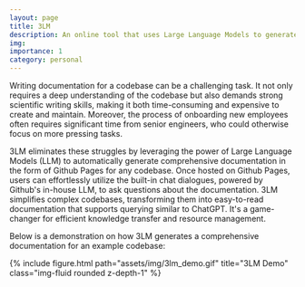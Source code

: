 ```yaml
---
layout: page
title: 3LM
description: An online tool that uses Large Language Models to generate a comprehensive documentation for any codebases.
img: 
importance: 1
category: personal
---
```


Writing documentation for a codebase can be a challenging task. It not only requires a deep understanding of the codebase but also demands strong scientific writing skills, making it both time-consuming and expensive to create and maintain. Moreover, the process of onboarding new employees often requires significant time from senior engineers, who could otherwise focus on more pressing tasks.

3LM eliminates these struggles by leveraging the power of Large Language Models (LLM) to automatically generate comprehensive documentation in the form of Github Pages for any codebase. Once hosted on Github Pages, users can effortlessly utilize the built-in chat dialogues, powered by Github's in-house LLM, to ask questions about the documentation. 3LM simplifies complex codebases, transforming them into easy-to-read documentation that supports querying similar to ChatGPT. It's a game-changer for efficient knowledge transfer and resource management.

Below is a demonstration on how 3LM generates a comprehensive documentation for an example codebase:

<div class="row">
    <div class="col-sm mt-3 mt-md-0">
        {% include figure.html path="assets/img/3lm_demo.gif" title="3LM Demo" class="img-fluid rounded z-depth-1" %}
    </div>
</div>
